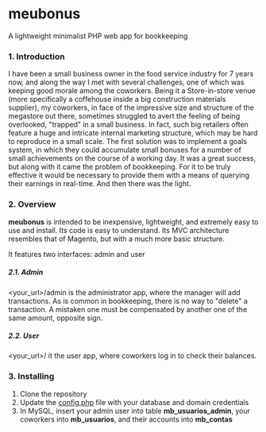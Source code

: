 # meubonus
A lightweight minimalist PHP web app for bookkeeping

### 1. Introduction
I have been a small business owner in the food service industry for 7 years now, and along the way I met with several challenges, one of which was keeping good morale among the coworkers.
Being it a Store-in-store venue (more specifically a coffehouse inside a big construction materials supplier), my coworkers, in face of the impressive size and structure of the megastore out there, sometimes struggled to avert the feeling of being overlooked, "trapped" in a small business.
In fact, such big retailers often feature a huge and intricate internal marketing structure, which may be hard to reproduce in a small scale.
The first solution was to implement a goals system, in which they could accumulate small bonuses for a number of small achievements on the course of a working day. It was a great success, but along with it came the problem of bookkeeping. For it to be truly effective it would be necessary to provide them with a means of querying their earnings in real-time.
And then there was the light.

### 2. Overview
**meubonus** is intended to be inexpensive, lightweight, and extremely easy to use and install. Its code is easy to understand. Its MVC architecture resembles that of Magento, but with a much more basic structure.

It features two interfaces: admin and user

##### 2.1. Admin
<your_url>/admin is the administrator app, where the manager will add transactions.
As is common in bookkeeping, there is no way to "delete" a transaction. A mistaken one must be compensated by another one of the same amount, opposite sign.

##### 2.2. User
<your_url>/ it the user app, where coworkers log in to check their balances.

### 3. Installing
1. Clone the repository
2. Update the [config.php](cfg/config.php) file with your database and domain credentials
3. In MySQL, insert your admin user into table **mb_usuarios_admin**, your coworkers into **mb_usuarios**, and their accounts into **mb_contas**
